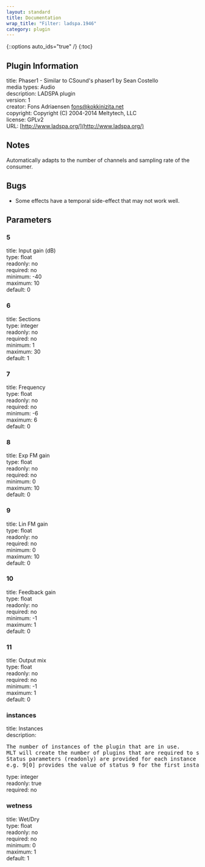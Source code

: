 ```yaml
---
layout: standard
title: Documentation
wrap_title: "Filter: ladspa.1946"
category: plugin
---
```

{::options auto_ids="true" /}
{:toc}

## Plugin Information

title: Phaser1 - Similar to CSound's phaser1 by Sean Costello  
media types:
Audio  
description: LADSPA plugin  
version: 1  
creator: Fons Adriaensen <fons@kokkinizita.net>  
copyright: Copyright (C) 2004-2014 Meltytech, LLC  
license: GPLv2  
URL: [http://www.ladspa.org/](http://www.ladspa.org/)  

## Notes

Automatically adapts to the number of channels and sampling rate of the consumer.
## Bugs

* Some effects have a temporal side-effect that may not work well.

## Parameters

### 5

title: Input gain (dB)    
type: float  
readonly: no  
required: no  
minimum: -40  
maximum: 10  
default: 0  

### 6

title: Sections    
type: integer  
readonly: no  
required: no  
minimum: 1  
maximum: 30  
default: 1  

### 7

title: Frequency    
type: float  
readonly: no  
required: no  
minimum: -6  
maximum: 6  
default: 0  

### 8

title: Exp FM gain    
type: float  
readonly: no  
required: no  
minimum: 0  
maximum: 10  
default: 0  

### 9

title: Lin FM gain    
type: float  
readonly: no  
required: no  
minimum: 0  
maximum: 10  
default: 0  

### 10

title: Feedback gain    
type: float  
readonly: no  
required: no  
minimum: -1  
maximum: 1  
default: 0  

### 11

title: Output mix    
type: float  
readonly: no  
required: no  
minimum: -1  
maximum: 1  
default: 0  

### instances

title: Instances    
description:
<pre>
The number of instances of the plugin that are in use.
MLT will create the number of plugins that are required to support the number of audio channels.
Status parameters (readonly) are provided for each instance and are accessed by specifying the instance number after the identifier (starting at zero).
e.g. 9[0] provides the value of status 9 for the first instance.
</pre>
type: integer  
readonly: true  
required: no  

### wetness

title: Wet/Dry    
type: float  
readonly: no  
required: no  
minimum: 0  
maximum: 1  
default: 1  

